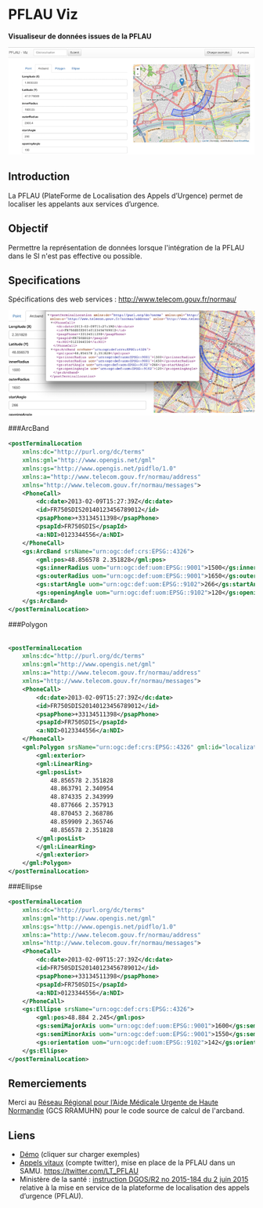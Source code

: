 # PFLAU Viz

**Visualiseur de données issues de la PFLAU**

<img src="/doc/img/header.png" width="800">

## Introduction

La PFLAU (PlateForme de Localisation des Appels d’Urgence) permet de localiser les appelants aux services d’urgence.

## Objectif

Permettre la représentation de données lorsque l'intégration de la PFLAU dans le SI n'est pas effective ou possible.

## Specifications 

Spécifications des web services : http://www.telecom.gouv.fr/normau/

<img src="/doc/img/sampleWS.png" width="800">

###ArcBand

```xml
<postTerminalLocation
	xmlns:dc="http://purl.org/dc/terms"
	xmlns:gml="http://www.opengis.net/gml"
	xmlns:gs="http://www.opengis.net/pidflo/1.0"
	xmlns:a="http://www.telecom.gouv.fr/normau/address"
	xmlns="http://www.telecom.gouv.fr/normau/messages">
	<PhoneCall>
		<dc:date>2013-02-09T15:27:39Z</dc:date>
		<id>FR750SDIS20140123456789012</id>
		<psapPhone>+33134511398</psapPhone>
		<psapId>FR750SDIS</psapId>
		<a:NDI>0123344556</a:NDI>
	</PhoneCall>
	<gs:ArcBand srsName="urn:ogc:def:crs:EPSG::4326">
		<gml:pos>48.856578 2.351828</gml:pos>
		<gs:innerRadius uom="urn:ogc:def:uom:EPSG::9001">1500</gs:innerRadius>
		<gs:outerRadius uom="urn:ogc:def:uom:EPSG::9001">1650</gs:outerRadius>
		<gs:startAngle uom="urn:ogc:def:uom:EPSG::9102">266</gs:startAngle>
		<gs:openingAngle uom="urn:ogc:def:uom:EPSG::9102">120</gs:openingAngle>
	</gs:ArcBand>
</postTerminalLocation>
```

###Polygon

```xml

<postTerminalLocation
	xmlns:dc="http://purl.org/dc/terms"
	xmlns:gml="http://www.opengis.net/gml"
	xmlns:a="http://www.telecom.gouv.fr/normau/address"
	xmlns="http://www.telecom.gouv.fr/normau/messages">
	<PhoneCall>
		<dc:date>2013-02-09T15:27:39Z</dc:date>
		<id>FR750SDIS20140123456789012</id>
		<psapPhone>+33134511398</psapPhone>
		<psapId>FR750SDIS</psapId>
		<a:NDI>0123344556</a:NDI>
	</PhoneCall>
	<gml:Polygon srsName="urn:ogc:def:crs:EPSG::4326" gml:id="localization">
		<gml:exterior>
		<gml:LinearRing>
		<gml:posList>
			48.856578 2.351828
			48.863791 2.340954
			48.874335 2.343999
			48.877666 2.357913
			48.870453 2.368786
			48.859909 2.365746
			48.856578 2.351828
		</gml:posList>
		</gml:LinearRing>
		</gml:exterior>
	</gml:Polygon>
</postTerminalLocation>

```

###Ellipse

```xml
<postTerminalLocation
	xmlns:dc="http://purl.org/dc/terms"
	xmlns:gml="http://www.opengis.net/gml"
	xmlns:gs="http://www.opengis.net/pidflo/1.0"
	xmlns:a="http://www.telecom.gouv.fr/normau/address"
	xmlns="http://www.telecom.gouv.fr/normau/messages">
	<PhoneCall>
		<dc:date>2013-02-09T15:27:39Z</dc:date>
		<id>FR750SDIS20140123456789012</id>
		<psapPhone>+33134511398</psapPhone>
		<psapId>FR750SDIS</psapId>
		<a:NDI>0123344556</a:NDI>
	</PhoneCall>
	<gs:Ellipse srsName="urn:ogc:def:crs:EPSG::4326"> 
		<gml:pos>48.884 2.245</gml:pos>
		<gs:semiMajorAxis uom="urn:ogc:def:uom:EPSG::9001">1600</gs:semiMajorAxis>
		<gs:semiMinorAxis uom="urn:ogc:def:uom:EPSG::9001">1550</gs:semiMinorAxis>
		<gs:orientation uom="urn:ogc:def:uom:EPSG::9102">142</gs:orientation>
	</gs:Ellipse>
</postTerminalLocation>
```


## Remerciements

Merci au [Réseau Régional pour l’Aide Médicale Urgente de Haute Normandie](http://rramuir.org/) (GCS RRAMUHN) pour le code source de calcul de l'arcband.

## Liens
* [Démo](http://heroteknik.ovh/viz/PFLAU-Viz/) (cliquer sur charger exemples)
* [Appels vitaux](https://twitter.com/LT_PFLAU) (compte twitter), mise en place de la PFLAU dans un SAMU. https://twitter.com/LT_PFLAU
* Ministère de la santé : [instruction DGOS/R2 no 2015-184 du 2 juin 2015](http://social-sante.gouv.fr/fichiers/bo/2015/15-07/ste_20150007_0000_0033.pdf) relative à la mise en service de la plateforme de localisation des appels d’urgence (PFLAU).



